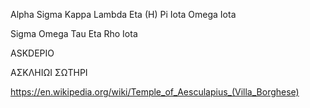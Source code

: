 Alpha Sigma Kappa Lambda 
Eta (H) Pi Iota Omega Iota

Sigma Omega Tau Eta Rho Iota


ASKDEPIO


ΑΣΚΛΗΙΩΙ ΣΩΤΗPΙ 


https://en.wikipedia.org/wiki/Temple_of_Aesculapius_(Villa_Borghese)